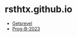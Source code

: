 # rsthtx.github.io

- [Getsrevel](https://getsrevel.github.io/)
- [Prog-B-2023](prog-b-2023/)

<canvas id="qr"></canvas>

<script src="https://cdn.jsdelivr.net/npm/qrious@4.0.2/dist/qrious.min.js" integrity="sha256-25ncr0CpJhgbzkUiR3wu/Fkk9sSykRG2qX+upHfJUos=" crossorigin="anonymous"></script>
<script>
  (function() {
    let qr = new QRious({
      element: document.getElementById('qr'),
      size: 256,
      level: 'H',
      background: '#b5e853',
      value: window.location.href
    });
  })();
</script> 
